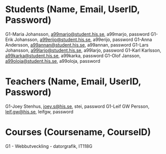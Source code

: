 # Students (Name, Email, UserID, Password)
G1-Maria Johansson, a99marjo@student.his.se, a99marjo, password
G1-Erik Johansson, a99erijo@student.his.se, a99erijo, password
G1-Anna Andersson, a99annan@student.his.se, a99annan, password
G1-Lars Johansson, a99larjo@student.his.se, a99larjo, password
G1-Karl Karlsson, a99karka@student.his.se, a99karka, password
G1-Olof Jansson, a99oloja@student.his.se, a99oloja, password


# Teachers (Name, Email, UserID, Password)
G1-Joey Stenhus, joey.s@his.se, stei, password
G1-Leif GW Persson, leif.gw@his.se, leifgw, password

# Courses (Coursename, CourseID)
G1 - Webbutveckling - datorgrafik, IT118G